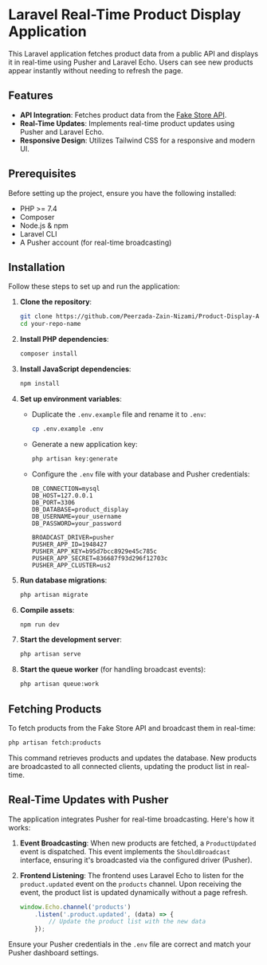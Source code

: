 # Laravel Real-Time Product Display Application

This Laravel application fetches product data from a public API and displays it in real-time using Pusher and Laravel Echo. Users can see new products appear instantly without needing to refresh the page.

## Features

- **API Integration**: Fetches product data from the [Fake Store API](https://fakestoreapi.com/).
- **Real-Time Updates**: Implements real-time product updates using Pusher and Laravel Echo.
- **Responsive Design**: Utilizes Tailwind CSS for a responsive and modern UI.

## Prerequisites

Before setting up the project, ensure you have the following installed:

- PHP >= 7.4
- Composer
- Node.js & npm
- Laravel CLI
- A Pusher account (for real-time broadcasting)

## Installation

Follow these steps to set up and run the application:

1. **Clone the repository**:

   ```bash
   git clone https://github.com/Peerzada-Zain-Nizami/Product-Display-App.git
   cd your-repo-name
   ```

2. **Install PHP dependencies**:

   ```bash
   composer install
   ```

3. **Install JavaScript dependencies**:

   ```bash
   npm install
   ```

4. **Set up environment variables**:

   - Duplicate the `.env.example` file and rename it to `.env`:

     ```bash
     cp .env.example .env
     ```

   - Generate a new application key:

     ```bash
     php artisan key:generate
     ```

   - Configure the `.env` file with your database and Pusher credentials:

     ```
     DB_CONNECTION=mysql
     DB_HOST=127.0.0.1
     DB_PORT=3306
     DB_DATABASE=product_display
     DB_USERNAME=your_username
     DB_PASSWORD=your_password

     BROADCAST_DRIVER=pusher
     PUSHER_APP_ID=1948427
     PUSHER_APP_KEY=b95d7bcc8929e45c785c
     PUSHER_APP_SECRET=836687f93d296f12703c
     PUSHER_APP_CLUSTER=us2
     ```

5. **Run database migrations**:

   ```bash
   php artisan migrate
   ```

6. **Compile assets**:

   ```bash
   npm run dev
   ```

7. **Start the development server**:

   ```bash
   php artisan serve
   ```

8. **Start the queue worker** (for handling broadcast events):

   ```bash
   php artisan queue:work
   ```

## Fetching Products

To fetch products from the Fake Store API and broadcast them in real-time:

```bash
php artisan fetch:products
```

This command retrieves products and updates the database. New products are broadcasted to all connected clients, updating the product list in real-time.

## Real-Time Updates with Pusher

The application integrates Pusher for real-time broadcasting. Here's how it works:

1. **Event Broadcasting**: When new products are fetched, a `ProductUpdated` event is dispatched. This event implements the `ShouldBroadcast` interface, ensuring it's broadcasted via the configured driver (Pusher).

2. **Frontend Listening**: The frontend uses Laravel Echo to listen for the `product.updated` event on the `products` channel. Upon receiving the event, the product list is updated dynamically without a page refresh.

   ```javascript
   window.Echo.channel('products')
       .listen('.product.updated', (data) => {
           // Update the product list with the new data
       });
   ```

Ensure your Pusher credentials in the `.env` file are correct and match your Pusher dashboard settings.

